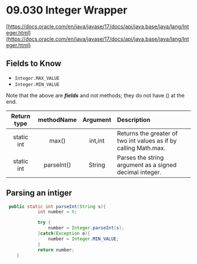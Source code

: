 # 09.030 Integer Wrapper

[https://docs.oracle.com/en/java/javase/17/docs/api/java.base/java/lang/Integer.html](https://docs.oracle.com/en/java/javase/17/docs/api/java.base/java/lang/Integer.html)

## Fields to Know

* `Integer.MAX_VALUE`
* `Integer.MIN_VALUE`

Note that the above are ***fields*** and not methods; they do not have () at the end.

Return type|methodName|Argument|Description
:---:|:---:|:---:|:---
static int|max()|int,int|Returns the greater of two int values as if by calling Math.max.
static int|parseInt()|String|Parses the string argument as a signed decimal integer.

## Parsing an intiger

```java
 public static int parseInt(String s){
            int number = 0;

            try {
                number = Integer.parseInt(s);
            }catch(Exception e){
                number = Integer.MIN_VALUE;
            }
            return number;
    }
```
